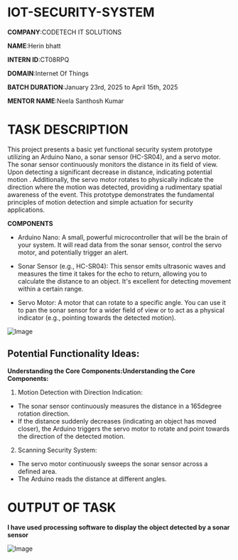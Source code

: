 # IOT-SECURITY-SYSTEM

**COMPANY**:CODETECH IT SOLUTIONS

**NAME**:Herin bhatt

**INTERN ID**:CT08RPQ

**DOMAIN**:Internet Of Things

**BATCH DURATION**:January 23rd, 2025 to April 15th, 2025

**MENTOR NAME**:Neela Santhosh Kumar

# TASK DESCRIPTION

This project presents a basic yet functional security system prototype utilizing an Arduino Nano, a sonar sensor (HC-SR04), and a servo motor. The sonar sensor continuously monitors the distance in its field of view. Upon detecting a significant decrease in distance, indicating potential motion . Additionally, the servo motor rotates to physically indicate the direction where the motion was detected, providing a rudimentary spatial awareness of the event. This prototype demonstrates the fundamental principles of motion detection and simple actuation for security applications.

**COMPONENTS**

- Arduino Nano: A small, powerful microcontroller that will be the brain of your system. It will read data from the sonar sensor, control the servo motor, and potentially trigger an alert.

- Sonar Sensor (e.g., HC-SR04): This sensor emits ultrasonic waves and measures the time it takes for the echo to return, allowing you to calculate the distance to an object. It's excellent for detecting movement within a certain range.

- Servo Motor: A motor that can rotate to a specific angle. You can use it to pan the sonar sensor for a wider field of view or to act as a physical indicator (e.g., pointing towards the detected motion).

![Image](https://github.com/user-attachments/assets/397ff469-8cf3-452e-bdf5-a71f5bc159ce)

## Potential Functionality Ideas: ##

**Understanding the Core Components:Understanding the Core Components:**

1) Motion Detection with Direction Indication:
 - The sonar sensor continuously measures the distance in a 165degree rotation direction.
 - If the distance suddenly decreases (indicating an object has moved closer), the Arduino triggers the servo motor to rotate and point towards the direction of the detected motion.

2) Scanning Security System:
 - The servo motor continuously sweeps the sonar sensor across a defined area.
 - The Arduino reads the distance at different angles.

# OUTPUT OF TASK

**I have used processing software to display the object detected by a sonar sensor**

![Image](https://github.com/user-attachments/assets/38382ca8-85c8-468e-a53a-44b45b4c0082)

